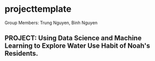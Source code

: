 # projecttemplate

Group Members: Trung Nguyen, Binh Nguyen

## PROJECT: Using Data Science and Machine Learning to Explore Water Use Habit of Noah's Residents.
